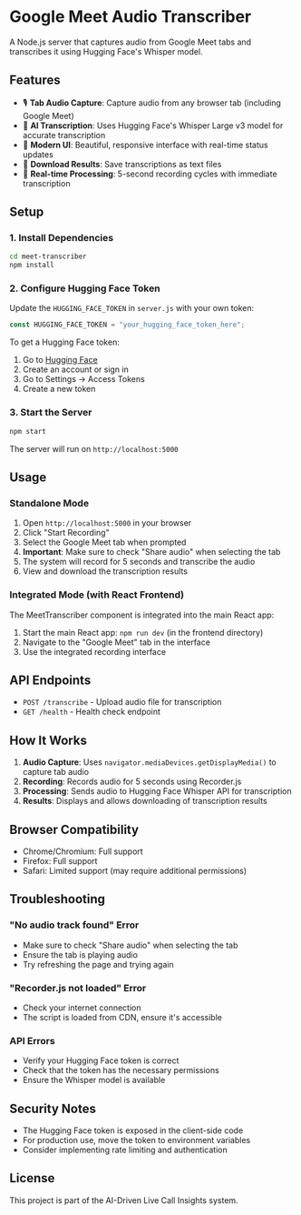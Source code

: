 # Google Meet Audio Transcriber

A Node.js server that captures audio from Google Meet tabs and transcribes it using Hugging Face's Whisper model.

## Features

- 🎙️ **Tab Audio Capture**: Capture audio from any browser tab (including Google Meet)
- 🤖 **AI Transcription**: Uses Hugging Face's Whisper Large v3 model for accurate transcription
- 📱 **Modern UI**: Beautiful, responsive interface with real-time status updates
- 💾 **Download Results**: Save transcriptions as text files
- 🔄 **Real-time Processing**: 5-second recording cycles with immediate transcription

## Setup

### 1. Install Dependencies

```bash
cd meet-transcriber
npm install
```

### 2. Configure Hugging Face Token

Update the `HUGGING_FACE_TOKEN` in `server.js` with your own token:

```javascript
const HUGGING_FACE_TOKEN = "your_hugging_face_token_here";
```

To get a Hugging Face token:
1. Go to [Hugging Face](https://huggingface.co/)
2. Create an account or sign in
3. Go to Settings → Access Tokens
4. Create a new token

### 3. Start the Server

```bash
npm start
```

The server will run on `http://localhost:5000`

## Usage

### Standalone Mode

1. Open `http://localhost:5000` in your browser
2. Click "Start Recording"
3. Select the Google Meet tab when prompted
4. **Important**: Make sure to check "Share audio" when selecting the tab
5. The system will record for 5 seconds and transcribe the audio
6. View and download the transcription results

### Integrated Mode (with React Frontend)

The MeetTranscriber component is integrated into the main React app:

1. Start the main React app: `npm run dev` (in the frontend directory)
2. Navigate to the "Google Meet" tab in the interface
3. Use the integrated recording interface

## API Endpoints

- `POST /transcribe` - Upload audio file for transcription
- `GET /health` - Health check endpoint

## How It Works

1. **Audio Capture**: Uses `navigator.mediaDevices.getDisplayMedia()` to capture tab audio
2. **Recording**: Records audio for 5 seconds using Recorder.js
3. **Processing**: Sends audio to Hugging Face Whisper API for transcription
4. **Results**: Displays and allows downloading of transcription results

## Browser Compatibility

- Chrome/Chromium: Full support
- Firefox: Full support
- Safari: Limited support (may require additional permissions)

## Troubleshooting

### "No audio track found" Error
- Make sure to check "Share audio" when selecting the tab
- Ensure the tab is playing audio
- Try refreshing the page and trying again

### "Recorder.js not loaded" Error
- Check your internet connection
- The script is loaded from CDN, ensure it's accessible

### API Errors
- Verify your Hugging Face token is correct
- Check that the token has the necessary permissions
- Ensure the Whisper model is available

## Security Notes

- The Hugging Face token is exposed in the client-side code
- For production use, move the token to environment variables
- Consider implementing rate limiting and authentication

## License

This project is part of the AI-Driven Live Call Insights system. 